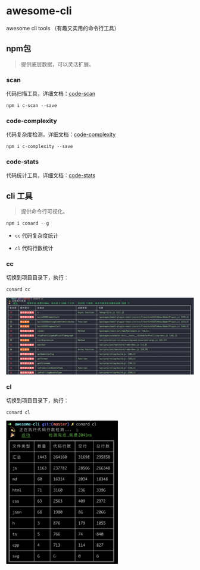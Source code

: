 # awesome-cli

awesome cli tools （有趣又实用的命令行工具）


## npm包

> 提供底层数据，可以灵活扩展。

### scan

代码扫描工具，详细文档：[code-scan](./code-scan/)

```js
npm i c-scan --save
```

### code-complexity

代码复杂度检测，详细文档：[code-complexity](./code-complexity/)

```js
npm i c-complexity --save
```

### code-stats

代码统计工具，详细文档：[code-stats](./code-stats/)



## cli 工具

> 提供命令行可视化。


```js
npm i conard --g
```

- `cc` 代码复杂度统计

- `cl` 代码行数统计

### cc

切换到项目目录下，执行：

```js
conard cc
```

<img src="./dist/img/cc.png" align=center>

### cl

切换到项目目录下，执行：

```js
conard cl
```

<img src="./dist/img/cl.jpg" width="300"  align=center>
